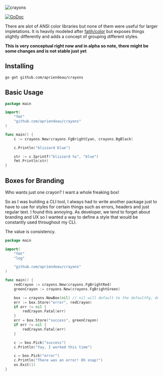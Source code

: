![crayons](https://cloud.githubusercontent.com/assets/700344/9230514/d3e3b2f2-40df-11e5-8f22-cf70a69a08ed.png)

[![GoDoc](https://godoc.org/github.com/apriendeau/crayons?status.svg)](https://godoc.org/github.com/apriendeau/crayons)

There are alot of ANSI color libraries but none of them were useful for larger
impletations. It is heavily modeled after [fatih/color](https://github.com/fatih/color)
but exposes things slightly differently and adds a concept of grouping
different styles.

**This is very conceptual right now and in alpha so note, there might be
some changes and is not stable just yet**

## Installing

```bash
go get github.com/apriendeau/crayons
```


## Basic Usage

```go
package main

import(
	"fmt"
	"github.com/apriendeau/crayons"
)

func main() {
	c := crayons.New(crayons.FgBrightCyan, crayons.BgBlack)

	c.Println("blizzard blue")

	str := c.Sprintf("blizzard %s", "blue")
	fmt.Println(str)
}

```

## Boxes for Branding

Who wants just one crayon? I want a whole freaking box!

So as I was building a CLI tool, I always had to write another package just to
have to use for styles for certain things such as errors, headers and just
regular text. I found this annoying. As developer, we tend to forget about
branding and UX so I wanted a way to define a style that would be constantly
used throughout my CLI.

The value is consistency.

```go
package main

import(
	"fmt"
	"log"

	"github.com/apriendeau/crayons"
)

func main() {
	redCrayon := crayons.New(crayons.FgBrightRed)
	greenCrayon := crayons.New(crayons.FgBrightGreen)

	box := crayons.NewBox(nil) // nil will default to the defaultFg, defaultBg
	err := box.Store("error", redCrayon)
	if err != nil {
		redCrayon.Fatal(err)
	}
	err = box.Store("success", greenCrayon)
	if err != nil {
		redCrayon.Fatal(err)
	}

	c := box.Pick("success")
	c.Println("Yay, I worked this time")

	c = box.Pick("error")
	c.Println("There was an error! Oh snap!")
	os.Exit(1)
}
```
